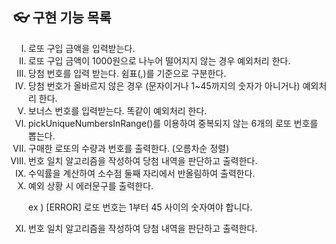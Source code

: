 ## 👓 구현 기능 목록

<ol type="I">
<li>로또 구입 금액을 입력받는다. </li>
<li>로또 구입 금액이 1000원으로 나누어 떨어지지 않는 경우 예외처리 한다.</li>
<li>당첨 번호를 입력 받는다. 쉼표(,)를 기준으로 구분한다.</li>
<li>당첨 번호가 올바르지 않은 경우 (문자이거나 1~45까지의 숫자가 아니거나) 예외처리 한다.</li>
<li>보너스 번호를 입력받는다. 똑같이 예외처리 한다.</li>
<li>pickUniqueNumbersInRange()를 이용하여 중복되지 않는 6개의 로또 번호를 뽑는다.</li>
<li>구매한 로또의 수량과 번호를 출력한다. (오름차순 정렬)</li>
<li>번호 일치 알고리즘을 작성하여 당첨 내역을 판단하고 출력한다. </li>
<li>수익률을 계산하여 소수점 둘째 자리에서 반올림하여 출력한다. </li>
<li>예외 상황 시 에러문구를 출력한다.<p>
ex ) [ERROR] 로또 번호는 1부터 45 사이의 숫자여야 합니다. </li>
<li>번호 일치 알고리즘을 작성하여 당첨 내역을 판단하고 출력한다. </li>

</ol>